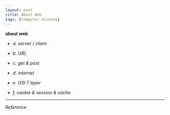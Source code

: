```yaml
---
layout: post
title: About Web
tags: [Computer Science]
---
```

**about web**

- *a. server / client*

- *b. URL*

- *c. get & post*

- *d. internet*

- *e. OSI 7 layer*

- *f. cookie & session & cache*


***
*Reference*
